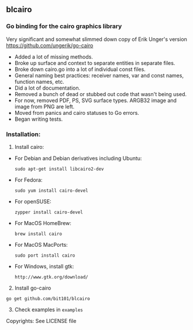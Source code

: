 ## blcairo

### Go binding for the cairo graphics library

Very significant and somewhat slimmed down copy of Erik Unger's version https://github.com/ungerik/go-cairo
* Added a lot of missing methods.
* Broke up surface and context to separate entities in separate files.
* Broke down cairo.go into a lot of individual const files.
* General naming best practices: receiver names, var and const names, function names, etc.
* Did a lot of documentation.
* Removed a bunch of dead or stubbed out code that wasn't being used.
* For now, removed PDF, PS, SVG surface types. ARGB32 image and image from PNG are left.
* Moved from panics and cairo statuses to Go errors.
* Began writing tests.

### Installation:

1. Install cairo:

  * For Debian and Debian derivatives including Ubuntu:

    `sudo apt-get install libcairo2-dev`

  * For Fedora:

    `sudo yum install cairo-devel`

  * For openSUSE:

    `zypper install cairo-devel`
          
  * For MacOS HomeBrew:

    `brew install cairo`

  * For MacOS MacPorts:

    `sudo port install cairo`

  * For Windows, install gtk:

    `http://www.gtk.org/download/`

2. Install go-cairo

  `go get github.com/bit101/blcairo`

3. Check examples in `examples`

Copyrights: See LICENSE file
